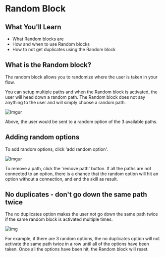 # Random Block

## What You'll Learn

- What Random blocks are
- How and when to use Random blocks
- How to not get duplicates using the Random block


## What is the Random block?

The random block allows you to randomize where the user is taken in your flow.

You can setup multiple paths and when the Random block is activated, the user will head down a random path. The Random block does not say anything to the user and will simply choose a random path.

![Imgur](https://imgur.com/g5FJzva.png)

Above, the user would be sent to a random option of the 3 available paths.

## Adding random options

To add random options, click 'add random option'. 

![Imgur](https://i.imgur.com/iX34fup.png)

To remove a path, click the 'remove path' button. If all the paths are not connected to an option, there is a chance that the random option will hit an option without a connection, and end the skill as result.

## No duplicates - don't go down the same path twice

The no duplicates option makes the user not go down the same path twice if the same random block is activated multiple times. 

![img](https://i.imgur.com/YG8T61X.png)

For example, if there are 3 random options, the no duplicates option will not activate the same path twice in a row until all of the options have been taken. Once all the options have been hit, the Random block will reset.

